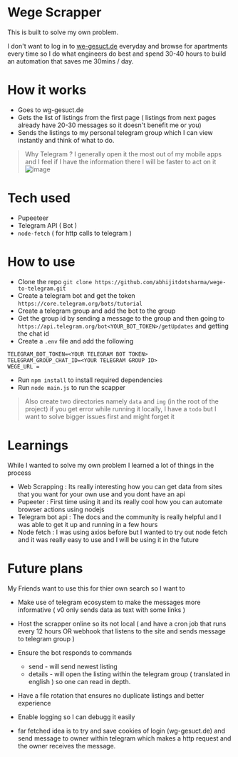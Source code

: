 # Wege Scrapper 

This is built to solve my own problem.

I don't want to log in to [ we-gesuct.de](https://www.wg-gesucht.de/) everyday and browse for apartments every time so I do what engineers do best and spend 30-40 hours to build an automation that saves me 30mins / day.

# How it works
- Goes to wg-gesuct.de
- Gets the list of listings from the first page ( listings from next pages already have 20-30 messages so it doesn't benefit me or you)
- Sends the listings to my personal telegram group which I can view instantly and think of what to do.
> Why Telegram ? I generally open it the most out of my mobile apps and I feel if I have the information there I will be faster to act on it 
![image](https://github.com/user-attachments/assets/c976bdab-fe8d-4111-b1f4-96db20788382)



# Tech used
- Pupeeteer 
- Telegram API ( Bot )
- `node-fetch` ( for http calls to telegram )

# How to use
- Clone the repo `git clone https://github.com/abhijitdotsharma/wege-to-telegram.git`
- Create a telegram bot and get the token `https://core.telegram.org/bots/tutorial`
- Create a telegram group and add the bot to the group
- Get the group id by sending a message to the group and then going to `https://api.telegram.org/bot<YOUR_BOT_TOKEN>/getUpdates` and getting the chat id
- Create a `.env` file and add the following
```
TELEGRAM_BOT_TOKEN=<YOUR TELEGRAM BOT TOKEN>
TELEGRAM_GROUP_CHAT_ID=<YOUR TELEGRAM GROUP ID>
WEGE_URL = 
```
- Run `npm install` to install required dependencies
- Run `node main.js` to run the scapper

> Also create two directories namely `data` and `img` (in the root of the project) if you get error while running it locally, I have a `todo` but I want to solve bigger issues first and might forget it


# Learnings
While I wanted to solve my own problem I learned a lot of things in the process 

- Web Scrapping : Its really interesting how you can get data from sites that you want for your own use and you dont have an api
- Pupeeter : First time using it and its really cool how you can automate browser actions using nodejs
- Telegram bot api : The docs and the community is really helpful and I was able to get it up and running in a few hours 
- Node fetch : I was using axios before but I wanted to try out node fetch and it was really easy to use and I will be using it in the future


# Future plans 
My Friends want to use this for thier own search so I want to 


- Make use of telegram ecosystem to make the messages more informative ( v0 only sends data as text with some links )
- Host the scrapper online so its not local ( and have a cron job that runs every 12 hours OR webhook that listens to the site and sends message to telegram group )
- Ensure the bot responds to commands
    - send - will send newest listing
    - details - will open the listing within the telegram group ( translated in english ) so one can read in depth.

- Have a file rotation that ensures no duplicate listings and better experience
- Enable logging so I can debugg it easily 
- far fetched idea is to try and save cookies of login (wg-gesuct.de) and send message to owner within telegram which makes a http request and the owner receives the message. 
